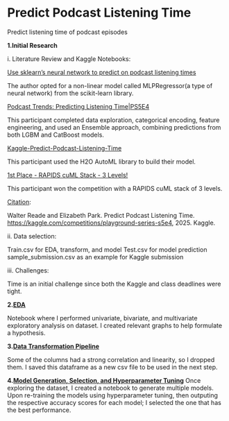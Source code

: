 # Predict Podcast Listening Time
 Predict listening time of podcast episodes

**1.Initial Research**

i. Literature Review and Kaggle Notebooks:

[Use sklearn’s neural network to predict on podcast listening times](https://tracyrenee61.medium.com/use-sklearns-neural-network-to-predict-on-podcast-listening-times-410e3ec856a6)

The author opted for a non-linear model called MLPRegressor(a type of neural network) from the scikit-learn library.

[Podcast Trends: Predicting Listening Time|PS5E4](https://www.kaggle.com/code/marianadeem755/podcast-trends-predicting-listening-time-ps5e4)

This participant completed data exploration, categorical encoding, feature engineering, and used an Ensemble approach, combining predictions from both LGBM and CatBoost models.

[Kaggle-Predict-Podcast-Listening-Time](https://github.com/jhould007/Kaggle-Predict-Podcast-Listening-Time/tree/main)

This participant used the H2O AutoML library to build their model.

[1st Place - RAPIDS cuML Stack - 3 Levels!](https://www.kaggle.com/competitions/playground-series-s5e4/discussion/575784)

This participant won the competition with a RAPIDS cuML stack of 3 levels. 

[Citation](https://kaggle.com/competitions/playground-series-s5e4):

Walter Reade and Elizabeth Park. Predict Podcast Listening Time. https://kaggle.com/competitions/playground-series-s5e4, 2025. Kaggle.

ii. Data selection:

Train.csv for EDA, transform, and model
Test.csv for model prediction
sample_submission.csv as an example for Kaggle submission

iii. Challenges:

Time is an initial challenge since both the Kaggle and class deadlines were tight.


**2.[EDA](https://github.com/Seribii1o1/Predict-Podcast-Listening-Time/blob/main/code/EDA.ipynb)**

Notebook where I performed univariate, bivariate, and multivariate exploratory analysis on dataset.
I created relevant graphs to help formulate a hypothesis. 

**3.[Data Transformation Pipeline](https://github.com/Seribii1o1/Predict-Podcast-Listening-Time/blob/main/code/transform.ipynb)**

Some of the columns had a strong correlation and linearity, so I dropped them.
I saved this dataframe as a new csv file to be used in the next step.

**4.[Model Generation, Selection, and Hyperparameter Tuning](https://github.com/Seribii1o1/Predict-Podcast-Listening-Time/blob/main/code/model.ipynb)**
Once exploring the dataset, I created a notebook to generate multiple models. Upon re-training the models using hyperparameter tuning, then outputing the respective accuracy scores for each model; I selected the one that has the best performance.

